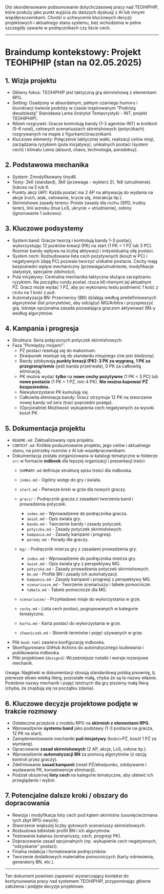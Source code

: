 Oto skondensowane podsumowanie dotychczasowej pracy nad TEOHIPHIP, które posłuży jako punkt wyjścia do dalszych dyskusji z AI lub innymi współpracownikami. Chodzi o uchwycenie kluczowych decyzji projektowych i aktualnego stanu systemu, bez wchodzenia w pełne szczegóły zawarte w podręcznikach czy liście cech.

---

# Braindump kontekstowy: Projekt TEOHIPHIP (stan na 02.05.2025)

## 1. Wizja projektu

* Główny fokus: TEOHIPHIP jest taktyczną grą skirmishową z elementami RPG.
* Setting: Osadzony w absurdalnym, pełnym czarnego humoru i biurokracji świecie podróży w czasie inspirowanym "Podróżą dwudziestą" Stanisława Lema (Instytut Temporystyki - INT, projekt TEOHIPHIP).
* Rdzeń rozgrywki: Gracze kontrolują bandy (1-3 agentów INT) w krótkich (5-6 rund), celowych scenariuszach skirmishowych (potyczkach) rozgrywanych na mapie z figurkami/znacznikami.
* Kluczowe elementy: Połączenie taktycznej walki, realizacji celów misji, zarządzania ryzykiem (pula inicjatywy), unikalnych postaci (system cech) i klimatu Lema (absurd, chaos, technologia, paradoksy).

## 2. Podstawowa mechanika

* System: Zmodyfikowany tinyd6.
* Testy: 2k6 (standard), 3k6 (przewaga - wybierz 2), 1k6 (utrudnienie). Sukces na 5 lub 6.
* Punkty akcji (AP): Każda postać ma 2 AP na aktywację do wydania na akcje (ruch, atak, celowanie, krycie się, interakcja itp.).
* Skirmishowe zasady terenu: Proste zasady dla ruchu (SPD, trudny teren), linii wzroku (true LoS, ukrycie = utrudnienie), osłony (ignorowanie 1 sukcesu).

## 3. Kluczowe podsystemy

* System band: Gracze tworzą i kontrolują bandy 1-3 postaci, wykorzystując 12 punktów kreacji (PK) na start (1 PK = 1 PŻ lub 3 PC). Rozmiar bandy wpływa na liczbę aktywacji i indywidualną siłę postaci.
* System cech: Rozbudowana lista cech pozytywnych (koszt w PC) i negatywnych (dają PC) pozwala tworzyć unikalne postacie. Cechy mają bezpośredni wpływ mechaniczny (przewaga/utrudnienie, modyfikacje statystyk, specjalne zdolności).
* Pula inicjatywy: Centralna mechanika taktyczna służąca zarządzaniu ryzykiem. Na początku rundy postać rzuca k6 równymi jej aktualnym PŻ. Gracz może wydać 1 PŻ, aby po wykonaniu testu podmienić 1 kość z rzutu na 1 kość z puli.
* Automatyzacja BN: Przeciwnicy (BN) działają według predefiniowanych algorytmów (list priorytetów), aby odciążyć MG/Arbitra i przyspieszyć grę. Istnieje opcjonalna zasada pozwalająca graczom aktywować BN-y według algorytmów.

## 4. Kampania i progresja

* Struktura: Seria połączonych potyczek skirmishowych.
* Faza "Pomiędzy misjami":
    * PŻ postaci resetują się do maksimum.
    * Ekwipunek resetuje się do standardu misyjnego (nie jest śledzony).
    * Bandy zdobywają **punkty kreacji (PK): 3 PK za wygraną, 1 PK za przegraną/remis** (jeśli banda przetrwała), 0 PK za całkowitą eliminację.
    * PK można wydać **tylko** na **nowe cechy pozytywne** (1 PK = 3 PC) lub **nowe postacie** (1 PK = 1 PŻ, min 4 PK). **Nie można kupować PŻ bezpośrednio.**
    * Niewykorzystane PK kumulują się.
    * Całkowita eliminacja bandy: Gracz otrzymuje 12 PK na stworzenie nowej bandy od zera (traci poprzedni postęp).
    * (Opcjonalnie) Możliwość wykupienia cech negatywnych za wysoki koszt PK.

## 5. Dokumentacja projektu

* `README.md`: Zaktualizowany opis projektu.
* `CONTEXT.md`: Krótkie podsumowanie projektu, jego celów i aktualnego stanu, na potrzeby rozmów z AI lub współpracownikami.
* Dokumentacja została zorganizowana w katalogi tematyczne w folderze `src` w formacie **mdbook** dla lepszej organizacji i prezentacji treści.
  * `SUMMARY.md` definiuje strukturę spisu treści dla mdbooka.

  * `index.md` - Ogólny wstęp do gry i świata.
  * `start.md` - Pierwsze kroki w grze dla nowych graczy.
  * `gracz/` - Podręcznik gracza z zasadami tworzenia band i prowadzenia potyczek.
    * `index.md` - Wprowadzenie do podręcznika gracza.
    * `świat.md` - Opis świata gry.
    * `banda.md` - Tworzenie bandy i zasady potyczek.
    * `potyczka.md` - Zasady potyczek skirmishowych.
    * `kampania.md` - Zasady kampanii i progresji.
    * `porady.md` - Porady dla graczy.
  * `mg/` - Podręcznik mistrza gry z zasadami prowadzenia gry.
    * `index.md` - Wprowadzenie do podręcznika mistrza gry.
    * `świat.md` - Opis świata gry z perspektywy MG.
    * `potyczka.md` - Zasady prowadzenia potyczek skirmishowych.
    * `bn.md` - Profile BN i zasady ich automatyzacji.
    * `kampania.md` - Zasady kampanii i progresji z perspektywy MG.
    * `scenariusze.md` - Tworzenie scenariuszy i tabele pomocnicze.
    * `tabele.md` - Tabele pomocnicze dla MG.
  * `scenariusze/` - Przykładowe misje do wykorzystania w grze.
  * `cechy.md` - Lista cech postaci, pogrupowanych w kategorie tematyczne.
  * `karta.md` - Karta postaci do wykorzystania w grze.
  * `słowniczek.md` - Słownik terminów i pojęć używanych w grze.
* Plik `book.toml` zawiera konfigurację mdbooka.
* Skonfigurowano GitHub Actions do automatycznego budowania i publikowania mdbooka.
* Pliki projektowe (`designs`): Wcześniejsze notatki i wersje rozwojowe mechanik.

Uwaga: Nagłówki w dokumentacji stosują standardową polską pisownię, tj. pierwsze słowo wielką literą, pozostałe małą, chyba że są to nazwy własne. Podobnie nazwy mechanik i pojęć istotnych dla gry piszemy małą literą (chyba, że znajdują się na początku zdania).

## 6. Kluczowe decyzje projektowe podjęte w trakcie rozmowy

* Ostateczne przejście z modelu RPG na **skirmish z elementami RPG**.
* Wprowadzenie **systemu band** jako podstawy (1-3 postacie na gracza, 12 PK na start).
* Zaimplementowanie mechaniki **puli inicjatywy** (kości=PŻ, koszt 1 PŻ za wymianę).
* Opracowanie **zasad skirmishowych** (2 AP, akcje, LoS, osłona itp.).
* Wprowadzenie **automatyzacji BN** za pomocą algorytmów (z opcją kontroli przez graczy).
* Zdefiniowanie **zasad kampanii** (reset PŻ/ekwipunku, zdobywanie i wydawanie PK, konsekwencje eliminacji).
* Podział obszernej **listy cech** na kategorie tematyczne, aby ułatwić ich przeglądanie i wybór.

## 7. Potencjalne dalsze kroki / obszary do dopracowania

* Rewizja i modyfikacja listy cech pod kątem skirmisha (usunięcie/zmiana tych zbyt RPG-owych).
* Stworzenie większej liczby gotowych scenariuszy skirmishowych.
* Rozbudowa biblioteki profili BN i ich algorytmów.
* Testowanie balansu (scenariuszy, cech, progresji PK).
* Dopracowanie zasad opcjonalnych (np. wykupienie cech negatywnych, "odzyskanie" postaci).
* Finalna redakcja i formatowanie podręczników.
* Tworzenie dodatkowych materiałów pomocniczych (karty odniesienia, generatory BN, etc.).

---

Ten dokument powinien zapewnić wystarczający kontekst do kontynuowania pracy nad systemem TEOHIPHIP, przypominając główne założenia i podjęte decyzje projektowe.
